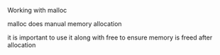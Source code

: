Working with malloc

malloc does manual memory allocation

it is important to use it along with free to ensure memory is freed after allocation
